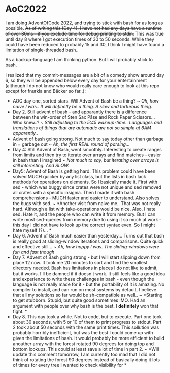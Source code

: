 # AoC2022
I am doing AdventOfCode 2022, and trying to stick with bash for as long as possible. ~~As of writing this (Day 4), I have not had any days have a runtime of over 30ms - if you exclude time for debug printing to stdin.~~ This was true until day 8 where I got execution times of 30 to 50 seconds. While they could have been reduced to probably 15 and 30, I think I might have found a limitation of single-threaded bash..

As a backup-language I am thinking python. But I will probably stick to bash.

I realized that my commit-messages are a bit of a comedy show around day 6, so they will be appended below every day for your entertainment (although I do not know who would really care enough to look at this repo except for fnurkla and Bäcker so far..):

 * AOC day one, sorted stars. Will Advent of Bash be a thing? ~ *Oh, how naive I was.. It will definetly be a thing. A slow and torturous thing.*
 * Day 2. Still advent of bash - and apparantly there is a difference between the win-order of Sten Sax Påse and Rock Paper Scissors... Who knew..? ~ *Still adjusting to the 5:45 wakeup-time.. Languages and translations of things that are automatic are not so simple at 6AM apparently..*
 * Advent of bash going strong. Not much to say today other than garbage in = garbage out ~ *Ah, the first REAL round of parsing...*
 * Day 4: Still Advent of Bash, went smoothly. Interesting to create ranges from limits and then try to iterate over arrays and find matches - easier in bash than I imagined ~ *Not much to say, but iterating over arrays is still interesting. And SLOW.*
 * Day5: Advent of Bash is getting hard. This problem could have been solved MUCH quicker by any list class, but the lists in bash lack methods for operations on elements. So I basically made it. First with sed - which was buggy since crates were not unique and sed removed all crates with a specific insignia. Then I made it with bash comprehensions - MUCH faster and easier to understand. Also solves the bugs with sed. ~ *Another visit from naive me.. That was not really hard. Although a list with take-operations would be nice. Also, I hate sed. Hate it, and the people who can write it from memory. But I can write most sed-queries from memory due to using it so much at work - this day I did not have to look up the correct syntax even. So I might hate myself (?)... *
 * Day 6. Advent of Bash much easier than yesterday... Turns out that bash is really good at sliding-window iterations and comparisons. Quite quick and effective still... ~ *Ah, how happy I was. The sliding-windows were fun and fast though*
 * Day 7. Advent of Bash going strong - but I will start slipping down from place 12 now. It took me 20 minutes to sort and find the smallest directory needed. Bash has limitations in places I do not like to admit, but it works. I'll be damned if it doesn't work. It still feels like a good idea and experience to write these challenges in bash - even though the language is not really made for it - but the portability of it is amazing. No compiler to install, and can run on most systems by default. I believe that all my solutions so far would be sh-compatible as well.. ~ *Starting to get stubborn. Stupid, but quite good sometimes IMO. Had an argument with people over why bash is the best. I **definitely** won that fight. *
 * Day 8. This day took a while. Not to code, but to execute. Part one took about 30 seconds, with 5 or 10 of them to print progress to stdout. Part 2 took about 50 seconds with the same print times. This sollution was probably horribly inefficient, but was the best I could come up with given the limitations of bash. It would probably be more efficient to build anouther array with the forest rotated 90 degrees for doing top and bottom lookups. This could at least save a lot of time in part 2. ~ *Will update this comment tomorrow, I am currently too mad that I did not think of rotating the forest 90 degrees instead of basically doing it lots of times for every tree I wanted to check visibility for *
